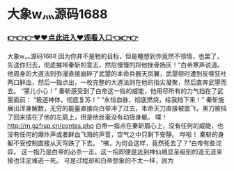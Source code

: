 # 大象w灬源码1688

### <a href="https://https://github.com/lourv/hair/issues/1">👉👉👉♥♥点此进入♥观看入口👈👉👉</a>

大象w灬源码1688
因为你并不是牠的目标，但是睡想到你竟然不领情，也罢了，先送你归去，彻底摧垮秦斩的意志，然后慢慢的将他挫骨扬灰！”白帝寒声说道。
    他周身的大道法则弥漫直接崩碎了武曌的本命兵器天凤翼，武曌顿时遭到反噬狂吐两口鲜血，然后一指点出，一枚完整的大道法则在他的指尖凝聚，然后直奔武曌而去。
    “曌儿小心！”
    秦斩感受到了白帝这一指的威能，他用尽所有的力气挡在了武曌面前：
    “极道神体，彻底复苏！”
    “永恒血脉，彻底燃烧，给我挡下来！”
    秦斩施展出浑身解数，无穷的能量直接向白帝冲了过去，本命天刀直接被震飞，黑刀被挡了回来插在了他的左肩上，但是他丝毫没有动摇身躯。
    噗！
    http://m.gzfrsp.cn/contes.php
    白帝一指点在秦斩眉心上，没有任何的威能，也没有任何的爆炸声或者鲜血飞溅的声音，空气之中只剩下安静。
    哗啦！
    秦斩的身躯不受控制直接从天穹跌了下去。
    “咦，为何会这样，竟然死去了？”白帝有些诧异。
    这一指乃是白帝的必杀一击，这一招即便是达到神仙境显圣级别的道无涯来接也注定难逃一死。
    可是过程却和白帝想象的不太一样，因为
